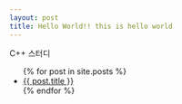 ```yaml
---
layout: post
title: Hello World!! this is hello world
---
```


C++ 스터디 

<ul>
  {% for post in site.posts %}
    <li>
      <a href="{{ post.url }}">{{ post.title }}</a>
    </li>
  {% endfor %}
</ul>
